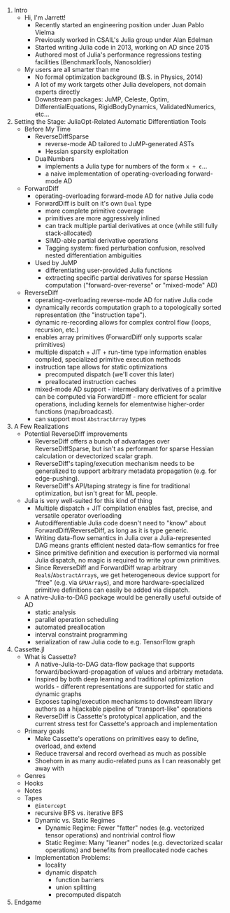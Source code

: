 1. Intro
    * Hi, I'm Jarrett!
        - Recently started an engineering position under Juan Pablo Vielma
        - Previously worked in CSAIL's Julia group under Alan Edelman
        - Started writing Julia code in 2013, working on AD since 2015
        - Authored most of Julia's performance regressions testing facilities (BenchmarkTools, Nanosoldier)
    * My users are all smarter than me
        - No formal optimization background (B.S. in Physics, 2014)
        - A lot of my work targets other Julia developers, not domain experts directly
        - Downstream packages: JuMP, Celeste, Optim, DifferentialEquations, RigidBodyDynamics, ValidatedNumerics, etc...
2. Setting the Stage: JuliaOpt-Related Automatic Differentiation Tools
    * Before My Time
        - ReverseDiffSparse
            - reverse-mode AD tailored to JuMP-generated ASTs
            - Hessian sparsity exploitation
        - DualNumbers
            - implements a Julia type for numbers of the form `x + ϵ`...
            - a naive implementation of operating-overloading forward-mode AD
    * ForwardDiff
        - operating-overloading forward-mode AD for native Julia code
        - ForwardDiff is built on it's own `Dual` type
            - more complete primitive coverage
            - primitives are more aggressively inlined
            - can track multiple partial derivatives at once (while still fully stack-allocated)
            - SIMD-able partial derivative operations
            - Tagging system: fixed perturbation confusion, resolved nested differentiation ambiguities
        - Used by JuMP
            - differentiating user-provided Julia functions
            - extracting specific partial derivatives for sparse Hessian computation ("forward-over-reverse" or "mixed-mode" AD)
    * ReverseDiff
        - operating-overloading reverse-mode AD for native Julia code
        - dynamically records computation graph to a topologically sorted representation (the "instruction tape").
        - dynamic re-recording allows for complex control flow (loops, recursion, etc.)
        - enables array primitives (ForwardDiff only supports scalar primitives)
        - multiple dispatch + JIT + run-time type information enables compiled, specialized primitive execution methods
        - instruction tape allows for static optimizations
            - precomputed dispatch (we'll cover this later)
            - preallocated instruction caches
        - mixed-mode AD support - intermediary derivatives of a primitive can be computed via ForwardDiff - more efficient for scalar     operations, including kernels for elementwise higher-order functions (map/broadcast).
        - can support most `AbstractArray` types
2. A Few Realizations
    * Potential ReverseDiff improvements
        - ReverseDiff offers a bunch of advantages over ReverseDiffSparse, but isn't as performant for sparse Hessian calculation or devectorized scalar graph.
        - ReverseDiff's taping/execution mechanism needs to be generalized to support arbitrary metadata propagation (e.g. for edge-pushing).
        - ReverseDiff's API/taping strategy is fine for traditional optimization, but isn't great for ML people.
    * Julia is very well-suited for this kind of thing
        - Multiple dispatch + JIT compilation enables fast, precise, and versatile operator overloading
        - Autodifferentiable Julia code doesn't need to "know" about ForwardDiff/ReverseDiff, as long as it is type generic.
        - Writing data-flow semantics in Julia over a Julia-represented DAG means grants efficient nested data-flow semantics for free
        - Since primitive definition and execution is performed via normal Julia dispatch, no magic is required to write your own primitives.
        - Since ReverseDiff and ForwardDiff wrap arbitrary `Real`s/`AbstractArray`s, we get heterogeneous device support for "free" (e.g. via `GPUArray`s), and more hardware-specialized primitive definitions can easily be added via dispatch.
    * A native-Julia-to-DAG package would be generally useful outside of AD
        - static analysis
        - parallel operation scheduling
        - automated preallocation
        - interval constraint programming
        - serialization of raw Julia code to e.g. TensorFlow graph
3. Cassette.jl
    * What is Cassette?
        - A native-Julia-to-DAG data-flow package that supports forward/backward-propagation of values and arbitrary metadata.
        - Inspired by both deep learning and traditional optimization worlds - different representations are supported for static and dynamic graphs
        - Exposes taping/execution mechanisms to downstream library authors as a hijackable pipeline of "transport-like" operations
        - ReverseDiff is Cassette's prototypical application, and the current stress test for Cassette's approach and implementation
    * Primary goals
        - Make Cassette's operations on primitives easy to define, overload, and extend
        - Reduce traversal and record overhead as much as possible
        - Shoehorn in as many audio-related puns as I can reasonably get away with
    * Genres
    * Hooks
    * Notes
    * Tapes
        - `@intercept`
        - recursive BFS vs. iterative BFS
        - Dynamic vs. Static Regimes
            - Dynamic Regime: Fewer "fatter" nodes (e.g. vectorized tensor operations) and nontrivial control flow
            - Static Regime: Many "leaner" nodes (e.g. devectorized scalar operations) and benefits from preallocated node caches
        - Implementation Problems:
            - locality
            - dynamic dispatch
                - function barriers
                - union splitting
                - precomputed dispatch
4. Endgame

